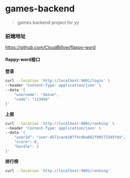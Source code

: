 # games-backend
> games backend project for yy

### 前端地址
https://github.com/CloudBillow/flappy-word

#### flappy-word接口
**登录**
```bash
curl --location 'http://localhost:9001/login' \
--header 'Content-Type: application/json' \
--data '{
    "username": "daxue",
    "code": "123456"
}'
```
**上报**
```bash
curl --location 'http://localhost:9001/ranking' \
--header 'Content-Type: application/json' \
--data '{
    "userId": "user-d571cacb107f4cdba802f08572345fda",
    "score": 8,
    "hurdle": 2
}'
```
**排行榜**
```bash
curl --location 'http://localhost:9001/ranking'
```